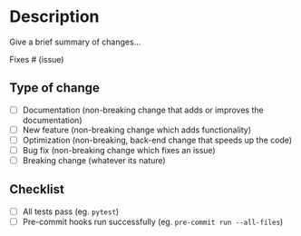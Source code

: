 # Description

Give a brief summary of changes...

Fixes # (issue)

## Type of change

- [ ] Documentation (non-breaking change that adds or improves the documentation)
- [ ] New feature (non-breaking change which adds functionality)
- [ ] Optimization (non-breaking, back-end change that speeds up the code)
- [ ] Bug fix (non-breaking change which fixes an issue)
- [ ] Breaking change (whatever its nature)

## Checklist

- [ ] All tests pass (eg. `pytest`)
- [ ] Pre-commit hooks run successfully (eg. `pre-commit run --all-files`)
